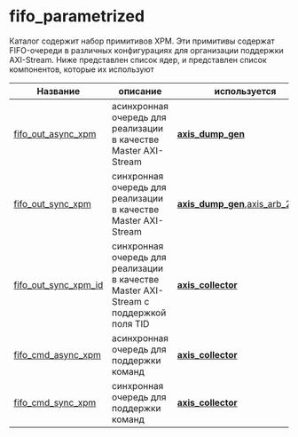 # fifo_parametrized

Каталог содержит набор примитивов XPM. Эти примитивы содержат FIFO-очереди в различных конфигурациях для организации поддержки AXI-Stream.
Ниже представлен список ядер, и представлен список компонентов, которые их используют

Название | описание | используется 
---------|----------|-------------
[fifo_out_async_xpm](https://github.com/MasterPlayer/xilinx-vhdl/blob/master/fifo_parametrized/fifo_out_async_xpm/fifo_out_async_xpm.vhd) | асинхронная очередь для реализации в качестве Master AXI-Stream | [**axis_dump_gen**](https://github.com/MasterPlayer/xilinx-vhdl/tree/master/axis_infrastructure/axis_dump_gen)
[fifo_out_sync_xpm](https://github.com/MasterPlayer/xilinx-vhdl/blob/master/fifo_parametrized/fifo_out_sync_xpm/fifo_out_sync_xpm.vhd) | синхронная очередь для реализации в качестве Master AXI-Stream | [**axis_dump_gen**](https://github.com/MasterPlayer/xilinx-vhdl/tree/master/axis_infrastructure/axis_dump_gen),[axis_arb_2_to_1](https://github.com/MasterPlayer/xilinx-vhdl/tree/master/axis_infrastructure/axis_arb_2_to_1)
[fifo_out_sync_xpm_id](https://github.com/MasterPlayer/xilinx-vhdl/blob/master/fifo_parametrized/fifo_out_sync_xpm_id/fifo_out_sync_xpm_id.vhd) | синхронная очередь для реализации в качестве Master AXI-Stream с поддержкой поля TID | [**axis_collector**](https://github.com/MasterPlayer/xilinx-vhdl/tree/master/axis_infrastructure/axis_collector)
[fifo_cmd_async_xpm](https://github.com/MasterPlayer/xilinx-vhdl/blob/master/fifo_parametrized/fifo_cmd_async_xpm/fifo_cmd_async_xpm.vhd) | асинхронная очередь для поддержки команд | [**axis_collector**](https://github.com/MasterPlayer/xilinx-vhdl/tree/master/axis_infrastructure/axis_collector)
[fifo_cmd_sync_xpm](https://github.com/MasterPlayer/xilinx-vhdl/blob/master/fifo_parametrized/fifo_cmd_sync_xpm/fifo_cmd_sync_xpm.vhd) | синхронная очередь для поддержки команд | [**axis_collector**](https://github.com/MasterPlayer/xilinx-vhdl/tree/master/axis_infrastructure/axis_collector)